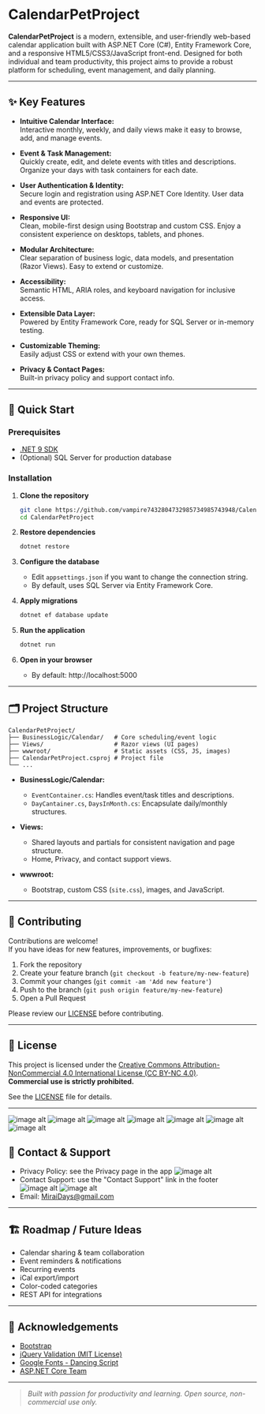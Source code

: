 # CalendarPetProject

**CalendarPetProject** is a modern, extensible, and user-friendly web-based calendar application built with ASP.NET Core (C#), Entity Framework Core, and a responsive HTML5/CSS3/JavaScript front-end. Designed for both individual and team productivity, this project aims to provide a robust platform for scheduling, event management, and daily planning.

---

## ✨ Key Features

- **Intuitive Calendar Interface:**  
  Interactive monthly, weekly, and daily views make it easy to browse, add, and manage events.

- **Event & Task Management:**  
  Quickly create, edit, and delete events with titles and descriptions. Organize your days with task containers for each date.

- **User Authentication & Identity:**  
  Secure login and registration using ASP.NET Core Identity. User data and events are protected.

- **Responsive UI:**  
  Clean, mobile-first design using Bootstrap and custom CSS. Enjoy a consistent experience on desktops, tablets, and phones.

- **Modular Architecture:**  
  Clear separation of business logic, data models, and presentation (Razor Views). Easy to extend or customize.

- **Accessibility:**  
  Semantic HTML, ARIA roles, and keyboard navigation for inclusive access.

- **Extensible Data Layer:**  
  Powered by Entity Framework Core, ready for SQL Server or in-memory testing.

- **Customizable Theming:**  
  Easily adjust CSS or extend with your own themes.

- **Privacy & Contact Pages:**  
  Built-in privacy policy and support contact info.

---

## 🚀 Quick Start

### Prerequisites

- [.NET 9 SDK](https://dotnet.microsoft.com/download/dotnet/9.0)
- (Optional) SQL Server for production database

### Installation

1. **Clone the repository**
    ```bash
    git clone https://github.com/vampire7432804732985734985743948/CalendarPetProject.git
    cd CalendarPetProject
    ```

2. **Restore dependencies**
    ```bash
    dotnet restore
    ```

3. **Configure the database**
    - Edit `appsettings.json` if you want to change the connection string.
    - By default, uses SQL Server via Entity Framework Core.

4. **Apply migrations**
    ```bash
    dotnet ef database update
    ```

5. **Run the application**
    ```bash
    dotnet run
    ```

6. **Open in your browser**
    - By default: http://localhost:5000

---

## 🗂️ Project Structure

```
CalendarPetProject/
├── BusinessLogic/Calendar/   # Core scheduling/event logic
├── Views/                    # Razor views (UI pages)
├── wwwroot/                  # Static assets (CSS, JS, images)
├── CalendarPetProject.csproj # Project file
└── ...
```

- **BusinessLogic/Calendar:**  
  - `EventContainer.cs`: Handles event/task titles and descriptions.
  - `DayCantainer.cs`, `DaysInMonth.cs`: Encapsulate daily/monthly structures.

- **Views:**  
  - Shared layouts and partials for consistent navigation and page structure.
  - Home, Privacy, and contact support views.

- **wwwroot:**  
  - Bootstrap, custom CSS (`site.css`), images, and JavaScript.

---

## 👥 Contributing

Contributions are welcome!  
If you have ideas for new features, improvements, or bugfixes:

1. Fork the repository
2. Create your feature branch (`git checkout -b feature/my-new-feature`)
3. Commit your changes (`git commit -am 'Add new feature'`)
4. Push to the branch (`git push origin feature/my-new-feature`)
5. Open a Pull Request

Please review our [LICENSE](./LICENSE) before contributing.

---

## 📄 License

This project is licensed under the [Creative Commons Attribution-NonCommercial 4.0 International License (CC BY-NC 4.0)](https://creativecommons.org/licenses/by-nc/4.0/).  
**Commercial use is strictly prohibited.**

See the [LICENSE](./LICENSE) file for details.

---
![image alt](https://github.com/vampire7432804732985734985743948/CalendarPetProject/blob/master/CalendarPetProject/wwwroot/Resources/Images/ApplicationScreenshotsReadMe/Screenshot%20(1958).png)
![image alt](https://github.com/vampire7432804732985734985743948/CalendarPetProject/blob/master/CalendarPetProject/wwwroot/Resources/Images/ApplicationScreenshotsReadMe/Screenshot%20(1959).png)
![image alt](https://github.com/vampire7432804732985734985743948/CalendarPetProject/blob/master/CalendarPetProject/wwwroot/Resources/Images/ApplicationScreenshotsReadMe/Screenshot%20(1960).png)
![image alt](https://github.com/vampire7432804732985734985743948/CalendarPetProject/blob/master/CalendarPetProject/wwwroot/Resources/Images/ApplicationScreenshotsReadMe/Screenshot%20(1961).png)
![image alt](https://github.com/vampire7432804732985734985743948/CalendarPetProject/blob/master/CalendarPetProject/wwwroot/Resources/Images/ApplicationScreenshotsReadMe/Screenshot%20(1962).png)
![image alt](https://github.com/vampire7432804732985734985743948/CalendarPetProject/blob/master/CalendarPetProject/wwwroot/Resources/Images/ApplicationScreenshotsReadMe/Screenshot%20(1963).png)
![image alt](https://github.com/vampire7432804732985734985743948/CalendarPetProject/blob/master/CalendarPetProject/wwwroot/Resources/Images/ApplicationScreenshotsReadMe/Screenshot%20(1964).png)
## 💬 Contact & Support

- Privacy Policy: see the Privacy page in the app
![image alt](https://github.com/vampire7432804732985734985743948/CalendarPetProject/blob/master/CalendarPetProject/wwwroot/Resources/Images/ApplicationScreenshotsReadMe/Screenshot%20(1965).png)
- Contact Support: use the "Contact Support" link in the footer
![image alt](https://github.com/vampire7432804732985734985743948/CalendarPetProject/blob/master/CalendarPetProject/wwwroot/Resources/Images/ApplicationScreenshotsReadMe/Screenshot%20(1966).png)
![image alt](https://github.com/vampire7432804732985734985743948/CalendarPetProject/blob/master/CalendarPetProject/wwwroot/Resources/Images/ApplicationScreenshotsReadMe/Screenshot%20(1967).png)
- Email: MiraiDays@gmail.com

---

## 🏗️ Roadmap / Future Ideas

- Calendar sharing & team collaboration
- Event reminders & notifications
- Recurring events
- iCal export/import
- Color-coded categories
- REST API for integrations

---

## 🙏 Acknowledgements

- [Bootstrap](https://getbootstrap.com/)
- [jQuery Validation (MIT License)](https://github.com/jquery-validation/jquery-validation)
- [Google Fonts - Dancing Script](https://fonts.google.com/specimen/Dancing+Script)
- [ASP.NET Core Team](https://github.com/dotnet/aspnetcore)

---

> _Built with passion for productivity and learning. Open source, non-commercial use only._
